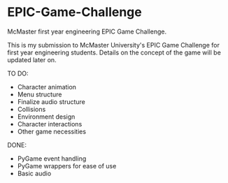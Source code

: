 # EPIC-Game-Challenge
McMaster first year engineering EPIC Game Challenge.

This is my submission to McMaster University's EPIC Game Challenge for first year engineering students. Details on the concept
of the game will be updated later on.

TO DO:
  - Character animation
  - Menu structure
  - Finalize audio structure
  - Collisions
  - Environment design
  - Character interactions
  - Other game necessities
  
DONE:
  - PyGame event handling
  - PyGame wrappers for ease of use
  - Basic audio
  
